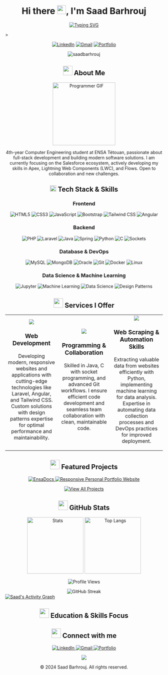 <!-- GitHub README.md -->

<h1 align="center">Hi there <img src="https://media.giphy.com/media/hvRJCLFzcasrR4ia7z/giphy.gif" width="28">, I'm Saad Barhrouj</h1>

<p align="center">
  <a href="https://git.io/typing-svg">
    <img src="https://readme-typing-svg.herokuapp.com?font=Fira+Code&weight=500&size=20&pause=1000&color=5D5CDE&center=true&vCenter=true&width=500&lines=Software+Engineering+Student;at+ENSA+Tétouan;Full-Stack+Developer;DevOps+Enthusiast;Web+Scraping+%26+Automation+Skills" alt="Typing SVG" />
  </a>
</p>
>
<p align="center">
  <a href="https://linkedin.com/in/saad-barhrouj-b37270295"><img src="https://img.shields.io/badge/LinkedIn-0077B5?style=for-the-badge&logo=linkedin&logoColor=white" alt="LinkedIn"/></a>
  <a href="mailto:saad.barhrouj2001@gmail.com"><img src="https://img.shields.io/badge/Gmail-D14836?style=for-the-badge&logo=gmail&logoColor=white" alt="Gmail"/></a>
  <a href="https://portfolio-saad-barhrouj.netlify.app/"><img src="https://img.shields.io/badge/Portfolio-5D5CDE?style=for-the-badge&logo=google-chrome&logoColor=white" alt="Portfolio"/></a>
</p>

<p align="center">
  <img src="https://komarev.com/ghpvc/?username=saadbarhrouj&label=Profile%20views&color=5D5CDE&style=flat" alt="saadbarhrouj" />
</p>

<!-- About Me Section -->
<h2 align="center">
  <img src="https://user-images.githubusercontent.com/63050133/156676671-d5b2e362-97d4-4404-9447-dd71ddfea82f.gif" width="30px" height="30px">
  About Me
</h2>

<p align="center">
  <img src="https://user-images.githubusercontent.com/63050133/156676671-d5b2e362-97d4-4404-9447-dd71ddfea82f.gif" alt="Programmer GIF" width="200" height="200" />
</p>

<p align="center">
  4th-year Computer Engineering student at ENSA Tétouan, passionate about full-stack development and building modern software solutions.   I am currently focusing on the Salesforce ecosystem, actively developing my skills in Apex, Lightning Web Components (LWC), and Flows. Open to collaboration and new challenges.
</p>



<!-- Tech Stack -->
<h2 align="center">
  <img src="https://media2.giphy.com/media/QssGEmpkyEOhBCb7e1/giphy.gif?cid=ecf05e47a0n3gi1bfqntqmob8g9aid1oyj2wr3ds3mg700bl&rid=giphy.gif" width="20px" height="20px">
  Tech Stack & Skills
</h2>

<div align="center">
  <h3>Frontend</h3>
  <p>
    <img src="https://img.shields.io/badge/HTML5-E34F26?style=for-the-badge&logo=html5&logoColor=white" alt="HTML5" />
    <img src="https://img.shields.io/badge/CSS3-1572B6?style=for-the-badge&logo=css3&logoColor=white" alt="CSS3" />
    <img src="https://img.shields.io/badge/JavaScript-F7DF1E?style=for-the-badge&logo=javascript&logoColor=black" alt="JavaScript" />
    <img src="https://img.shields.io/badge/Bootstrap-7952B3?style=for-the-badge&logo=bootstrap&logoColor=white" alt="Bootstrap" />
    <img src="https://img.shields.io/badge/Tailwind_CSS-38B2AC?style=for-the-badge&logo=tailwind-css&logoColor=white" alt="Tailwind CSS" />
    <img src="https://img.shields.io/badge/Angular-DD0031?style=for-the-badge&logo=angular&logoColor=white" alt="Angular" />
  </p>
  
  <h3>Backend</h3>
  <p>
    <img src="https://img.shields.io/badge/PHP-777BB4?style=for-the-badge&logo=php&logoColor=white" alt="PHP" />
    <img src="https://img.shields.io/badge/Laravel-FF2D20?style=for-the-badge&logo=laravel&logoColor=white" alt="Laravel" />
    <img src="https://img.shields.io/badge/Java-ED8B00?style=for-the-badge&logo=openjdk&logoColor=white" alt="Java" />
    <img src="https://img.shields.io/badge/Spring-6DB33F?style=for-the-badge&logo=spring&logoColor=white" alt="Spring" />
    <img src="https://img.shields.io/badge/Python-3776AB?style=for-the-badge&logo=python&logoColor=white" alt="Python" />
    <img src="https://img.shields.io/badge/C-00599C?style=for-the-badge&logo=c&logoColor=white" alt="C" />
    <img src="https://img.shields.io/badge/Sockets-00599C?style=for-the-badge&logo=socket.io&logoColor=white" alt="Sockets" />
  </p>
  
  <h3>Database & DevOps</h3>
  <p>
    <img src="https://img.shields.io/badge/MySQL-4479A1?style=for-the-badge&logo=mysql&logoColor=white" alt="MySQL" />
    <img src="https://img.shields.io/badge/MongoDB-47A248?style=for-the-badge&logo=mongodb&logoColor=white" alt="MongoDB" />
    <img src="https://img.shields.io/badge/Oracle-F80000?style=for-the-badge&logo=oracle&logoColor=white" alt="Oracle" />
    <img src="https://img.shields.io/badge/Git-F05032?style=for-the-badge&logo=git&logoColor=white" alt="Git" />
    <img src="https://img.shields.io/badge/Docker-2496ED?style=for-the-badge&logo=docker&logoColor=white" alt="Docker" />
    <img src="https://img.shields.io/badge/Linux-FCC624?style=for-the-badge&logo=linux&logoColor=black" alt="Linux" />
  </p>
  
  <h3>Data Science & Machine Learning</h3>
  <p>
    <img src="https://img.shields.io/badge/Jupyter-F37626?style=for-the-badge&logo=jupyter&logoColor=white" alt="Jupyter" />
    <img src="https://img.shields.io/badge/Machine_Learning-FF6F00?style=for-the-badge&logo=tensorflow&logoColor=white" alt="Machine Learning" />
    <img src="https://img.shields.io/badge/Data_Science-3776AB?style=for-the-badge&logo=python&logoColor=white" alt="Data Science" />
    <img src="https://img.shields.io/badge/Design_Patterns-4EAA25?style=for-the-badge&logo=java&logoColor=white" alt="Design Patterns" />
  </p>
</div>

<!-- Services Section -->
<h2 align="center">
  <img src="https://media.giphy.com/media/iY8CRBdQXODJSCERIr/giphy.gif" width="30px" height="30px">
  Services I Offer
</h2>

<div align="center">
  <table border="0">
    <tr>
      <td width="33%" align="center">
        <img src="https://img.icons8.com/color/96/000000/source-code.png"/>
        <br />
        <h3>Web Development</h3>
        <p>Developing modern, responsive websites and applications with cutting-edge technologies like Laravel, Angular, and Tailwind CSS. Custom solutions with design patterns expertise for optimal performance and maintainability.</p>
      </td>
      <td width="33%" align="center">
        <img src="https://img.icons8.com/color/96/000000/merge-git.png"/>
        <br />
        <h3>Programming & Collaboration</h3>
        <p>Skilled in Java, C with socket programming, and advanced Git workflows. I ensure efficient code development and seamless team collaboration with clean, maintainable code.</p>
      </td>
      <td width="33%" align="center">
        <img src="https://img.icons8.com/color/96/000000/robot.png"/>
        <br />
        <h3>Web Scraping & Automation Skills</h3>
        <p>Extracting valuable data from websites efficiently with Python, implementing machine learning for data analysis. Expertise in automating data collection processes and DevOps practices for improved deployment.</p>
      </td>
    </tr>
  </table>
</div>

<!-- Projects Section -->
<h2 align="center">
  <img src="https://media.giphy.com/media/juua9i2c2fA0AIp7ii/giphy.gif" width="30px" height="30px">
  Featured Projects
</h2>

<div align="center">
  <a href="https://github.com/SaadBarhrouj/EnsaDocs">
    <img src="https://github-readme-stats.vercel.app/api/pin/?username=SaadBarhrouj&repo=EnsaDocs&theme=tokyonight&border_color=5D5CDE&bg_color=0D1117&title_color=5D5CDE&text_color=8B949E&icon_color=5D5CDE" alt="EnsaDocs" />
  </a>
  <a href="https://github.com/SaadBarhrouj/Responsive-Personal-Portfolio-Website">
    <img src="https://github-readme-stats.vercel.app/api/pin/?username=SaadBarhrouj&repo=Responsive-Personal-Portfolio-Website&theme=tokyonight&border_color=5D5CDE&bg_color=0D1117&title_color=5D5CDE&text_color=8B949E&icon_color=5D5CDE" alt="Responsive Personal Portfolio Website" />
  </a>
  
  <p align="center">
    <a href="https://portfolio-saad-barhrouj.netlify.app/">
      <img src="https://img.shields.io/badge/View%20All%20Projects-5D5CDE?style=for-the-badge&logo=github" alt="View All Projects"/>
    </a>
  </p>
</div>

<!-- GitHub Stats -->
<h2 align="center">
  <img src="https://media.giphy.com/media/W5eoZHPpUx9sapR0eu/giphy.gif" width="30px" height="30px">
  GitHub Stats
</h2>

<div align="center">
  <img src="https://github-readme-stats.vercel.app/api?username=saadbarhrouj&show_icons=true&theme=radical&title_color=5D5CDE&icon_color=5D5CDE&border_color=5D5CDE" height="180em" alt="Stats" />
  <img src="https://github-readme-stats.vercel.app/api/top-langs/?username=saadbarhrouj&layout=compact&theme=radical&title_color=5D5CDE&border_color=5D5CDE" height="180em" alt="Top Langs" />
</div>

<!-- Profile Views -->
<p align="center">
  <img src="https://komarev.com/ghpvc/?username=saadbarhrouj&label=Profile%20views&color=5D5CDE&style=flat" alt="Profile Views" />
</p>

<div align="center">
  <img src="https://github-readme-streak-stats.herokuapp.com/?user=saadbarhrouj&theme=radical&border=5D5CDE&ring=5D5CDE&fire=5D5CDE&currStreakLabel=5D5CDE&sideLabels=5D5CDE" alt="GitHub Streak" />
</div>

<!-- Activity Graph -->
<a href="https://github.com/ashutosh00710/github-readme-activity-graph">
  <img alt="Saad's Activity Graph" src="https://github-readme-activity-graph.vercel.app/graph?username=saadbarhrouj&bg_color=141321&color=5D5CDE&line=5D5CDE&point=A9A9FF&area=true&area_color=5D5CDE44" />
</a>

<!-- Education & Skills Focus -->
<h2 align="center">
  <img src="https://media.giphy.com/media/SvckSy7fFviqrq8ClF/giphy.gif" width="30px" height="30px">
  Education & Skills Focus
</h2>

<!-- Connect With Me -->
<h2 align="center">
  <img src="https://media.giphy.com/media/LnQjpWaON8nhr21vNW/giphy.gif" width="30">
  Connect with me
</h2>

<p align="center">
  <a href="https://linkedin.com/in/saad-barhrouj-b37270295">
    <img src="https://img.shields.io/badge/linkedin-%230077B5.svg?style=for-the-badge&logo=linkedin&logoColor=white" alt="LinkedIn"/>
  </a>
  <a href="mailto:saad.barhrouj2001@gmail.com">
    <img src="https://img.shields.io/badge/Gmail-D14836?style=for-the-badge&logo=gmail&logoColor=white" alt="Gmail"/>
  </a>
  <a href="https://portfolio-saad-barhrouj.netlify.app/">
    <img src="https://img.shields.io/badge/Portfolio-%23000000.svg?style=for-the-badge&logo=firefox&logoColor=#FF7139" alt="Portfolio"/>
  </a>
</p>


<div align="center">
  <img src="https://quotes-github-readme.vercel.app/api?type=horizontal&theme=radical" />
</div>

<div align="center">
  <p>© 2024 Saad Barhrouj. All rights reserved.</p>
</div>
